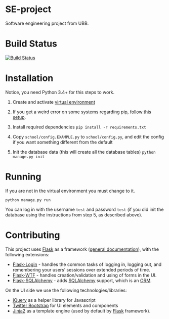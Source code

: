 # SE-project
Software engineering project from UBB.

# Build Status
[![Build Status](https://travis-ci.org/leyyin/SE-project.svg?branch=master)](https://travis-ci.org/leyyin/SE-project)

# Installation
Notice, you need Python 3.4+ for this steps to work.

1. Create and activate [virtual environment](https://docs.python.org/3.4/library/venv.html)

2. If you get a weird error on some systems regarding pip, [follow this setup](https://gist.github.com/denilsonsa/21e50a357f2d4920091e#pyvenv-34-ubuntu-1404-also-debian).

3. Install required dependencies
`pip install -r requirements.txt`

4. Copy `school/config.EXAMPLE.py` to `school/config.py`, and edit the config if you want something different from the default

5. Init the database data (this will create all the database tables)
`python manage.py init`

# Running
If you are not in the virtual environment you must change to it.
 
`python manage.py run`

You can log in with the username `test` and password `test` (if you did init the database using the instructions from step 5, as described above). 

# Contributing
This project uses [Flask](http://flask.pocoo.org/) as a framework ([general documentation](http://flask.pocoo.org/docs/0.10/)), with the following extensions:
- [Flask-Login](https://flask-login.readthedocs.org/en/latest/) - handles the common tasks of logging in, logging out, and remembering your users’ sessions over extended periods of time.
- [Flask-WTF](https://flask-wtf.readthedocs.org/en/latest/) - handles creation/validation and using of forms in the UI.
- [Flask-SQLAlchemy](http://pythonhosted.org/Flask-SQLAlchemy/) - adds [SQLAlchemy](http://www.sqlalchemy.org/) support, which is an [ORM](https://en.wikipedia.org/wiki/Object-relational_mapping).

On the UI side we use the following technologies/libraries:
- [jQuery](https://jquery.com/) as a helper library for Javascript
- [Twitter Bootstrap](http://getbootstrap.com/) for UI elements and components
- [Jinja2](http://jinja.pocoo.org/) as a template engine (used by default by [Flask](http://flask.pocoo.org/docs/0.10/templating/) framework).
